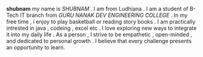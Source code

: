 **shubnam**
my name is *SHUBNAM* . I am from Ludhiana . I am a student of B-Tech IT branch from *GURU NANAK DEV ENGINEERING COLLEGE* . In my free time , i enjoy to play basketball or reading story books . 
I am practically intrested in java , codeing , excel etc . I love exploring new ways to integrate it into my daily life . As a person , I strive to be empathetic , open-minded , and dedicated to personal growth . 
I believe that every challenge presents an opportunity to learn.
